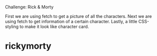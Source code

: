Challenge: Rick & Morty

First we are using fetch to get a picture of all the characters.
Next we are using fetch to get information of a certain character.
Lastly, a little CSS-styling to make it look like character card.

# rickymorty
